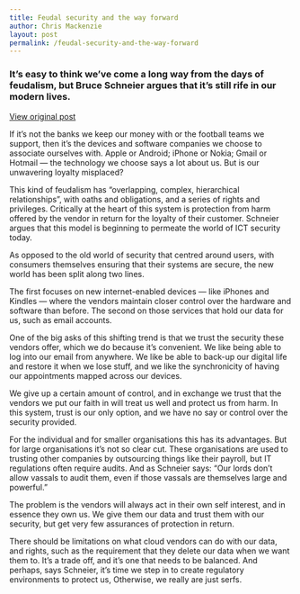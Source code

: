 ```yaml
---
title: Feudal security and the way forward
author: Chris Mackenzie
layout: post
permalink: /feudal-security-and-the-way-forward
---
```


### It’s easy to think we’ve come a long way from the days of feudalism, but Bruce Schneier argues that it’s still rife in our modern lives.

<div class="download-box">
    <a href="//http://letstalk.globalservices.bt.com/en/security/2013/02/feudal-security-and-the-way-forward" target="_blank">View original post</a>
</div>

If it’s not the banks we keep our money with or the football teams we support, then it’s the devices and software companies we choose to associate ourselves with. Apple or Android; iPhone or Nokia; Gmail or Hotmail — the technology we choose says a lot about us. But is our unwavering loyalty misplaced?

This kind of feudalism has “overlapping, complex, hierarchical relationships”, with oaths and obligations, and a series of rights and privileges. Critically at the heart of this system is protection from harm offered by the vendor in return for the loyalty of their customer. Schneier argues that this model is beginning to permeate the world of ICT security today.

As opposed to the old world of security that centred around users, with consumers themselves ensuring that their systems are secure, the new world has been split along two lines.

The first focuses on new internet-enabled devices — like iPhones and Kindles — where the vendors maintain closer control over the hardware and software than before. The second on those services that hold our data for us, such as email accounts.

One of the big asks of this shifting trend is that we trust the security these vendors offer, which we do because it’s convenient. We like being able to log into our email from anywhere. We like be able to back-up our digital life and restore it when we lose stuff, and we like the synchronicity of having our appointments mapped across our devices.

We give up a certain amount of control, and in exchange we trust that the vendors we put our faith in will treat us well and protect us from harm. In this system, trust is our only option, and we have no say or control over the security provided.

For the individual and for smaller organisations this has its advantages. But for large organisations it’s not so clear cut. These organisations are used to trusting other companies by outsourcing things like their payroll, but IT regulations often require audits. And as Schneier says: “Our lords don’t allow vassals to audit them, even if those vassals are themselves large and powerful.”

The problem is the vendors will always act in their own self interest, and in essence they own us. We give them our data and trust them with our security, but get very few assurances of protection in return.

There should be limitations on what cloud vendors can do with our data, and rights, such as the requirement that they delete our data when we want them to. It’s a trade off, and it’s one that needs to be balanced. And perhaps, says Schneier, it’s time we step in to create regulatory environments to protect us, Otherwise, we really are just serfs.
